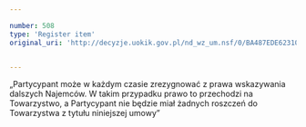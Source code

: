 ```yaml
---

number: 508
type: 'Register item'
original_uri: 'http://decyzje.uokik.gov.pl/nd_wz_um.nsf/0/BA487EDE6231060AC12572DD003295A8?OpenDocument'


---
```


„Partycypant może w każdym czasie zrezygnować z prawa wskazywania dalszych Najemców. W takim przypadku prawo to przechodzi na Towarzystwo, a Partycypant nie będzie miał żadnych roszczeń do Towarzystwa z tytułu niniejszej umowy”
